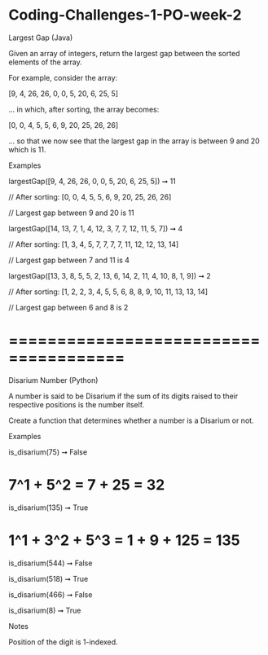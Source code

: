 # Coding-Challenges-1-PO-week-2
Largest Gap (Java)

Given an array of integers, return the largest gap between the sorted elements of the array.

For example, consider the array:


[9, 4, 26, 26, 0, 0, 5, 20, 6, 25, 5]


... in which, after sorting, the array becomes:


[0, 0, 4, 5, 5, 6, 9, 20, 25, 26, 26]


... so that we now see that the largest gap in the array is between 9 and 20 which is 11.

Examples


largestGap([9, 4, 26, 26, 0, 0, 5, 20, 6, 25, 5]) ➞ 11

// After sorting: [0, 0, 4, 5, 5, 6, 9, 20, 25, 26, 26]

// Largest gap between 9 and 20 is 11

 

largestGap([14, 13, 7, 1, 4, 12, 3, 7, 7, 12, 11, 5, 7]) ➞ 4

// After sorting: [1, 3, 4, 5, 7, 7, 7, 7, 11, 12, 12, 13, 14]

// Largest gap between 7 and 11 is 4

 

largestGap([13, 3, 8, 5, 5, 2, 13, 6, 14, 2, 11, 4, 10, 8, 1, 9]) ➞ 2

// After sorting: [1, 2, 2, 3, 4, 5, 5, 6, 8, 8, 9, 10, 11, 13, 13, 14]

// Largest gap between 6 and 8 is 2

# ======================================
Disarium Number (Python)

A number is said to be Disarium if the sum of its digits raised to their respective positions is the number itself.

Create a function that determines whether a number is a Disarium or not.

Examples


is_disarium(75) ➞ False

# 7^1 + 5^2 = 7 + 25 = 32

 

is_disarium(135) ➞ True

# 1^1 + 3^2 + 5^3 = 1 + 9 + 125 = 135

 

is_disarium(544) ➞ False

 

is_disarium(518) ➞ True

 

is_disarium(466) ➞ False

 

is_disarium(8) ➞ True


Notes


	
Position of the digit is 1-indexed.
